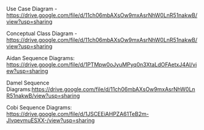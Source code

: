 Use Case Diagram - https://drive.google.com/file/d/11ch06mbAXsOw9mxAsrNhW0LnR51nakwB/view?usp=sharing


Conceptual Class Diagram - https://drive.google.com/file/d/11ch06mbAXsOw9mxAsrNhW0LnR51nakwB/view?usp=sharing


Aidan Sequence Diagrams: https://drive.google.com/file/d/1PTMpw0oJyuMPyq0n3XtaLdOFAetxJ4Al/view?usp=sharing

Damel Sequence Diagrams:https://drive.google.com/file/d/11ch06mbAXsOw9mxAsrNhW0LnR51nakwB/view?usp=sharing

Cobi Sequence Diagrams: https://drive.google.com/file/d/1JSCEEiAHPZA61TeB2m-JlvqevmuESXX-/view?usp=sharing
